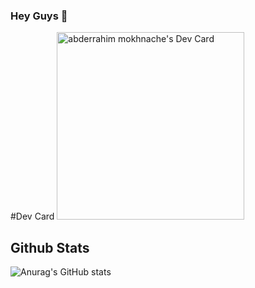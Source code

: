 ### Hey Guys 👋
#Dev Card
<a href="https://app.daily.dev/astrotech13"><img src="https://github.com/astroxiii/astroxiii/blob/master/devcard.svg" width="300" alt="abderrahim mokhnache's Dev Card"/></a>

## Github Stats
![Anurag's GitHub stats](https://github-readme-stats.vercel.app/api?username=astroxiii&show_icons=true&theme=radical)

